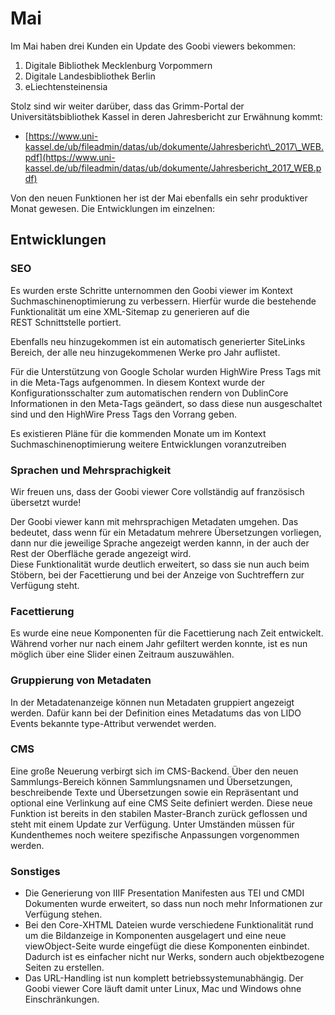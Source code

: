 # Mai

Im Mai haben drei Kunden ein Update des Goobi viewers bekommen:

1. Digitale Bibliothek Mecklenburg Vorpommern
2. Digitale Landesbibliothek Berlin
3. eLiechtensteinensia

Stolz sind wir weiter darüber, dass das Grimm-Portal der Universitätsbibliothek Kassel in deren Jahresbericht zur Erwähnung kommt:

* [https://www.uni-kassel.de/ub/fileadmin/datas/ub/dokumente/Jahresbericht\_2017\_WEB.pdf](https://www.uni-kassel.de/ub/fileadmin/datas/ub/dokumente/Jahresbericht_2017_WEB.pdf)

Von den neuen Funktionen her ist der Mai ebenfalls ein sehr produktiver Monat gewesen. Die Entwicklungen im einzelnen:

## Entwicklungen

### SEO

Es wurden erste Schritte unternommen den Goobi viewer im Kontext Suchmaschinenoptimierung zu verbessern. Hierfür wurde die bestehende Funktionalität um eine XML-Sitemap zu generieren auf die  
REST Schnittstelle portiert.

Ebenfalls neu hinzugekommen ist ein automatisch generierter SiteLinks Bereich, der alle neu hinzugekommenen Werke pro Jahr auflistet. 

Für die Unterstützung von Google Scholar wurden HighWire Press Tags mit in die Meta-Tags aufgenommen. In diesem Kontext wurde der Konfigurationsschalter zum automatischen rendern von DublinCore Informationen in den Meta-Tags geändert, so dass diese nun ausgeschaltet sind und den HighWire Press Tags den Vorrang geben.

Es existieren Pläne für die kommenden Monate um im Kontext Suchmaschinenoptimierung weitere Entwicklungen voranzutreiben

### Sprachen und Mehrsprachigkeit

Wir freuen uns, dass der Goobi viewer Core vollständig auf französisch übersetzt wurde!

Der Goobi viewer kann mit mehrsprachigen Metadaten umgehen. Das bedeutet, dass wenn für ein Metadatum mehrere Übersetzungen vorliegen, dann nur die jeweilige Sprache angezeigt werden kannn, in der auch der Rest der Oberfläche gerade angezeigt wird.  
Diese Funktionalität wurde deutlich erweitert, so dass sie nun auch beim Stöbern, bei der Facettierung und bei der Anzeige von Suchtreffern zur Verfügung steht.

### Facettierung

Es wurde eine neue Komponenten für die Facettierung nach Zeit entwickelt. Während vorher nur nach einem Jahr gefiltert werden konnte, ist es nun möglich über eine Slider einen Zeitraum auszuwählen. 

### Gruppierung von Metadaten

In der Metadatenanzeige können nun Metadaten gruppiert angezeigt werden. Dafür kann bei der Definition eines Metadatums das von LIDO Events bekannte type-Attribut verwendet werden. 

### CMS

Eine große Neuerung verbirgt sich im CMS-Backend. Über den neuen Sammlungs-Bereich können Sammlungsnamen und Übersetzungen, beschreibende Texte und Übersetzungen sowie ein Repräsentant und optional eine Verlinkung auf eine CMS Seite definiert werden. Diese neue Funktion ist bereits in den stabilen Master-Branch zurück geflossen und steht mit einem Update zur Verfügung. Unter Umständen müssen für Kundenthemes noch weitere spezifische Anpassungen vorgenommen werden. 

### Sonstiges

* Die Generierung von IIIF Presentation Manifesten aus TEI und CMDI Dokumenten wurde erweitert, so dass nun noch mehr Informationen zur Verfügung stehen.
* Bei den Core-XHTML Dateien wurde verschiedene Funktionalität rund um die Bildanzeige in Komponenten ausgelagert und eine neue viewObject-Seite wurde eingefügt die diese Komponenten einbindet. Dadurch ist es einfacher nicht nur Werks, sondern auch objektbezogene Seiten zu erstellen.
* Das URL-Handling ist nun komplett betriebssystemunabhängig. Der Goobi viewer Core läuft damit unter Linux, Mac und Windows ohne Einschränkungen.

